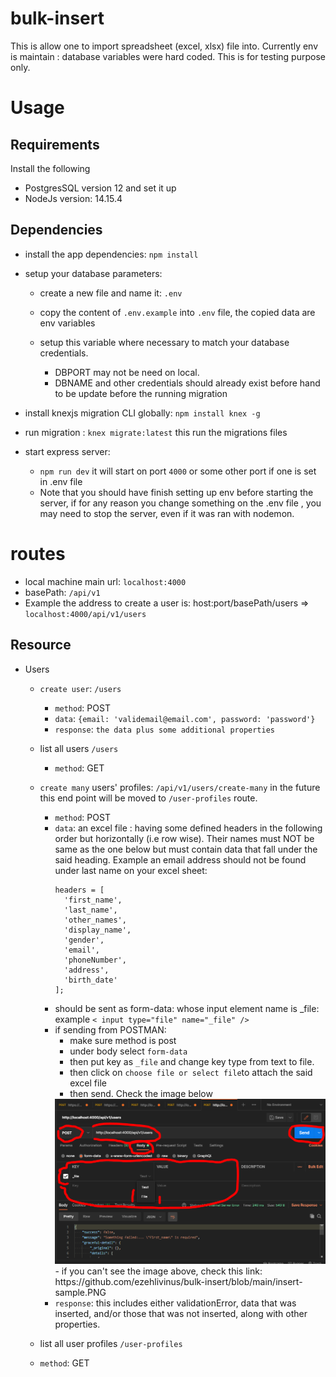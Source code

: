 # bulk-insert
This is allow one to import spreadsheet (excel, xlsx) file into. 
Currently env is maintain : database variables were hard coded. This is for testing purpose only.


# Usage
## Requirements
Install the following
- PostgresSQL version 12 and set it up
- NodeJs version: 14.15.4
## Dependencies
- install the app dependencies: `npm install`

- setup your database parameters:
  - create a new file and name it: `.env`

  - copy the content of `.env.example` into `.env` file, the copied data are env variables

  - setup this variable where necessary to match your database credentials.
    - DBPORT may not be need on local.
    - DBNAME and other credentials should already exist before hand to be update before the running migration 
- install knexjs migration CLI globally: `npm install knex -g`

- run migration : `knex migrate:latest` this run the migrations files

- start express server: 
  - `npm run dev` it will start on port `4000` or some other port if one is set in .env file
  - Note that you should have finish setting up env before starting the server, if for any reason you change something on the .env file , you may need to stop the server, even if it was ran with nodemon.

# routes
- local machine main url: `localhost:4000`
- basePath: `/api/v1`
- Example the address to create a user is: host:port/basePath/users => `localhost:4000/api/v1/users`
## Resource
- Users
  - `create user`: `/users`
    - `method`: POST
    - `data`: `{email: 'validemail@email.com', password: 'password'}`
    - `response`: `the data plus some additional properties`
  - list all users `/users`
    - `method`: GET

  - `create many` users' profiles: `/api/v1/users/create-many` in the future this end point will be moved to `/user-profiles` route.
    - `method`: POST
    - `data`: an excel file : having some defined headers in the following order but horizontally (i.e row wise). Their names must NOT be same as the one below but must contain data that fall under the said heading. Example an email address should not be found under last name on your excel sheet:
      ```
      headers = [
        'first_name',
        'last_name',
        'other_names',
        'display_name',
        'gender',
        'email',
        'phoneNumber',
        'address',
        'birth_date'
      ];
      ```
    - should be sent as form-data: whose input element name is _file: example `< input type="file" name="_file" />` 
    - if sending from POSTMAN:
       - make sure method is post
       - under body select `form-data`
       - then put key as `_file` and change key type from text to file.
       - then click on `choose file or select file`to attach the said excel file
       - then send. Check the image below
       <img src="https://github.com/ezehlivinus/bulk-insert/blob/main/insert-sample.PNG" />
       - if you can't see the image above, check this link: https://github.com/ezehlivinus/bulk-insert/blob/main/insert-sample.PNG
    - `response`: this includes either validationError, data that was inserted, and/or those that was not inserted, along with other properties.
  - list all user profiles `/user-profiles`
  - `method`: GET

